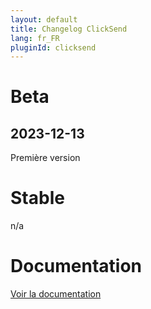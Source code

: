 ```yaml
---
layout: default
title: Changelog ClickSend
lang: fr_FR
pluginId: clicksend
---
```


# Beta

## 2023-12-13

Première version

# Stable

n/a

# Documentation

[Voir la documentation]({{site.baseurl}}/{{page.pluginId}}/{{page.lang}})
